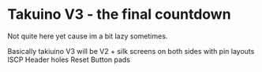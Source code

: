 # Takuino V3 - the final countdown

Not quite here yet cause im a bit lazy sometimes.

Basically takiuino V3 will be V2 + silk screens on both sides with pin layouts
ISCP Header holes
Reset Button pads
